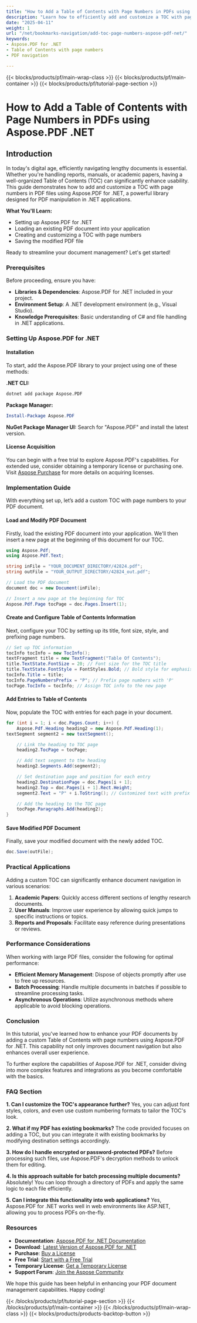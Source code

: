 ```yaml
---
title: "How to Add a Table of Contents with Page Numbers in PDFs using Aspose.PDF .NET"
description: "Learn how to efficiently add and customize a TOC with page numbers in your PDF documents using Aspose.PDF for .NET, enhancing document navigation."
date: "2025-04-11"
weight: 1
url: "/net/bookmarks-navigation/add-toc-page-numbers-aspose-pdf-net/"
keywords:
- Aspose.PDF for .NET
- Table of Contents with page numbers
- PDF navigation

---
```


{{< blocks/products/pf/main-wrap-class >}}
{{< blocks/products/pf/main-container >}}
{{< blocks/products/pf/tutorial-page-section >}}


# How to Add a Table of Contents with Page Numbers in PDFs using Aspose.PDF .NET

## Introduction

In today's digital age, efficiently navigating lengthy documents is essential. Whether you're handling reports, manuals, or academic papers, having a well-organized Table of Contents (TOC) can significantly enhance usability. This guide demonstrates how to add and customize a TOC with page numbers in PDF files using Aspose.PDF for .NET, a powerful library designed for PDF manipulation in .NET applications.

**What You'll Learn:**
- Setting up Aspose.PDF for .NET
- Loading an existing PDF document into your application
- Creating and customizing a TOC with page numbers
- Saving the modified PDF file

Ready to streamline your document management? Let's get started!

### Prerequisites

Before proceeding, ensure you have:
- **Libraries & Dependencies**: Aspose.PDF for .NET included in your project.
- **Environment Setup**: A .NET development environment (e.g., Visual Studio).
- **Knowledge Prerequisites**: Basic understanding of C# and file handling in .NET applications.

### Setting Up Aspose.PDF for .NET

#### Installation
To start, add the Aspose.PDF library to your project using one of these methods:

**.NET CLI:**
```bash
dotnet add package Aspose.PDF
```

**Package Manager:**
```powershell
Install-Package Aspose.PDF
```

**NuGet Package Manager UI:**
Search for "Aspose.PDF" and install the latest version.

#### License Acquisition
You can begin with a free trial to explore Aspose.PDF's capabilities. For extended use, consider obtaining a temporary license or purchasing one. Visit [Aspose Purchase](https://purchase.aspose.com/buy) for more details on acquiring licenses.

### Implementation Guide

With everything set up, let’s add a custom TOC with page numbers to your PDF document.

#### Load and Modify PDF Document
Firstly, load the existing PDF document into your application. We'll then insert a new page at the beginning of this document for our TOC.

```csharp
using Aspose.Pdf;
using Aspose.Pdf.Text;

string inFile = "YOUR_DOCUMENT_DIRECTORY/42824.pdf";
string outFile = "YOUR_OUTPUT_DIRECTORY/42824_out.pdf";

// Load the PDF document
document doc = new Document(inFile);

// Insert a new page at the beginning for TOC
Aspose.Pdf.Page tocPage = doc.Pages.Insert(1);
```

#### Create and Configure Table of Contents Information
Next, configure your TOC by setting up its title, font size, style, and prefixing page numbers.

```csharp
// Set up TOC information
tocInfo tocInfo = new TocInfo();
textFragment title = new TextFragment("Table Of Contents");
title.TextState.FontSize = 20; // Font size for the TOC title
title.TextState.FontStyle = FontStyles.Bold; // Bold style for emphasis
tocInfo.Title = title;
tocInfo.PageNumbersPrefix = "P"; // Prefix page numbers with 'P'
tocPage.TocInfo = tocInfo; // Assign TOC info to the new page
```

#### Add Entries to Table of Contents
Now, populate the TOC with entries for each page in your document.

```csharp
for (int i = 1; i < doc.Pages.Count; i++) {
    Aspose.Pdf.Heading heading2 = new Aspose.Pdf.Heading(1);
textSegment segment2 = new textSegment();

    // Link the heading to TOC page
    heading2.TocPage = tocPage;

    // Add text segment to the heading
    heading2.Segments.Add(segment2); 

    // Set destination page and position for each entry
    heading2.DestinationPage = doc.Pages[i + 1];
    heading2.Top = doc.Pages[i + 1].Rect.Height; 
    segment2.Text = "P" + i.ToString(); // Customized text with prefix 'P'

    // Add the heading to the TOC page
    tocPage.Paragraphs.Add(heading2);
}
```

#### Save Modified PDF Document
Finally, save your modified document with the newly added TOC.

```csharp
doc.Save(outFile);
```

### Practical Applications

Adding a custom TOC can significantly enhance document navigation in various scenarios:
1. **Academic Papers**: Quickly access different sections of lengthy research documents.
2. **User Manuals**: Improve user experience by allowing quick jumps to specific instructions or topics.
3. **Reports and Proposals**: Facilitate easy reference during presentations or reviews.

### Performance Considerations

When working with large PDF files, consider the following for optimal performance:
- **Efficient Memory Management**: Dispose of objects promptly after use to free up resources.
- **Batch Processing**: Handle multiple documents in batches if possible to streamline processing tasks.
- **Asynchronous Operations**: Utilize asynchronous methods where applicable to avoid blocking operations.

### Conclusion

In this tutorial, you've learned how to enhance your PDF documents by adding a custom Table of Contents with page numbers using Aspose.PDF for .NET. This capability not only improves document navigation but also enhances overall user experience.

To further explore the capabilities of Aspose.PDF for .NET, consider diving into more complex features and integrations as you become comfortable with the basics.

### FAQ Section

**1. Can I customize the TOC's appearance further?**
Yes, you can adjust font styles, colors, and even use custom numbering formats to tailor the TOC's look.

**2. What if my PDF has existing bookmarks?**
The code provided focuses on adding a TOC, but you can integrate it with existing bookmarks by modifying destination settings accordingly.

**3. How do I handle encrypted or password-protected PDFs?**
Before processing such files, use Aspose.PDF's decryption methods to unlock them for editing.

**4. Is this approach suitable for batch processing multiple documents?**
Absolutely! You can loop through a directory of PDFs and apply the same logic to each file efficiently.

**5. Can I integrate this functionality into web applications?**
Yes, Aspose.PDF for .NET works well in web environments like ASP.NET, allowing you to process PDFs on-the-fly.

### Resources
- **Documentation**: [Aspose.PDF for .NET Documentation](https://reference.aspose.com/pdf/net/)
- **Download**: [Latest Version of Aspose.PDF for .NET](https://releases.aspose.com/pdf/net/)
- **Purchase**: [Buy a License](https://purchase.aspose.com/buy)
- **Free Trial**: [Start with a Free Trial](https://releases.aspose.com/pdf/net/)
- **Temporary License**: [Get a Temporary License](https://purchase.aspose.com/temporary-license/)
- **Support Forum**: [Join the Aspose Community](https://forum.aspose.com/c/pdf/10)

We hope this guide has been helpful in enhancing your PDF document management capabilities. Happy coding!


{{< /blocks/products/pf/tutorial-page-section >}}
{{< /blocks/products/pf/main-container >}}
{{< /blocks/products/pf/main-wrap-class >}}
{{< blocks/products/products-backtop-button >}}
